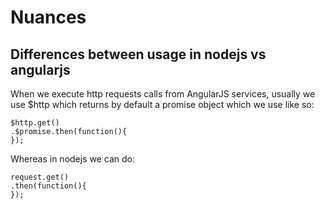 # Nuances

## Differences between usage in nodejs vs angularjs

When we execute http requests calls from AngularJS services, usually we use $http which returns by default a promise object which we use like so:

```text
$http.get()
.$promise.then(function(){
});
```

Whereas in nodejs we can do:

```text
request.get()
.then(function(){
});
```

